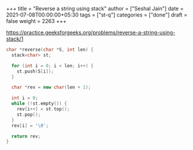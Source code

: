 +++
title = "Reverse a string using stack"
author = ["Seshal Jain"]
date = 2021-07-08T00:00:00+05:30
tags = ["st-q"]
categories = ["done"]
draft = false
weight = 2263
+++

<https://practice.geeksforgeeks.org/problems/reverse-a-string-using-stack/1>

```cpp
char *reverse(char *S, int len) {
  stack<char> st;

  for (int i = 0; i < len; i++) {
    st.push(S[i]);
  }

  char *rev = new char(len + 1);

  int i = 0;
  while (!st.empty()) {
    rev[i++] = st.top();
    st.pop();
  }
  rev[i] = '\0';

  return rev;
}
```
